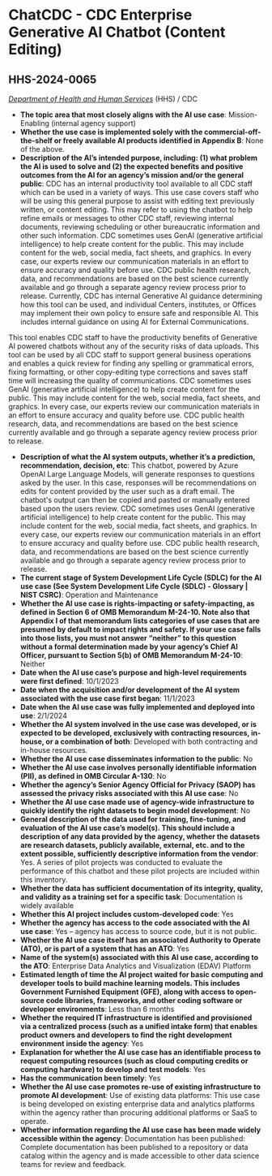 # ChatCDC - CDC Enterprise Generative AI Chatbot (Content Editing)
## HHS-2024-0065
_[Department of Health and Human Services](<../3_agency/Department of Health and Human Services.md>)_ (HHS) / CDC


+ **The topic area that most closely aligns with the AI use case**: Mission-Enabling (internal agency support)
+ **Whether the use case is implemented solely with the commercial-off-the-shelf or freely available AI products identified in Appendix B**: None of the above.
+ **Description of the AI’s intended purpose, including: (1) what problem the AI is used to solve and (2) the expected benefits and positive outcomes from the AI for an agency’s mission and/or the general public**: CDC has an internal productivity tool available to all CDC staff which can be used in a variety of ways. This use case covers staff who will be using this general purpose to assist with editing text previously written, or content editing. This may refer to using the chatbot to help refine emails or messages to other CDC staff, reviewing internal documents, reviewing scheduling or other bureaucratic information and other such information. CDC sometimes uses GenAI (generative artificial intelligence) to help create content for the public. This may include content for the web, social media, fact sheets, and graphics. In every case, our experts review our communication materials in an effort to ensure accuracy and quality before use. CDC public health research, data, and recommendations are based on the best science currently available and go through a separate agency review process prior to release. Currently, CDC has internal Generative AI guidance determining how this tool can be used, and individual Centers, institutes, or Offices may implement their own policy to ensure safe and responsible AI. This includes internal guidance on using AI for External Communications.

This tool enables CDC staff to have the productivity benefits of Generative AI powered chatbots without any of the security risks of data uploads. This tool can be used by all CDC staff to support general business operations and enables a quick review for finding any spelling or grammatical errors, fixing formatting, or other copy-editing type corrections and saves staff time will increasing the quality of communications. CDC sometimes uses GenAI (generative artificial intelligence) to help create content for the public. This may include content for the web, social media, fact sheets, and graphics. In every case, our experts review our communication materials in an effort to ensure accuracy and quality before use. CDC public health research, data, and recommendations are based on the best science currently available and go through a separate agency review process prior to release.
+ **Description of what the AI system outputs, whether it’s a prediction, recommendation, decision, etc**: This chatbot, powered by Azure OpenAI Large Language Models, will generate responses to questions asked by the user. In this case, responses will be recommendations on edits for content provided by the user such as a draft email. The chatbot's output can then be copied and pasted or manually entered based upon the users review. CDC sometimes uses GenAI (generative artificial intelligence) to help create content for the public. This may include content for the web, social media, fact sheets, and graphics. In every case, our experts review our communication materials in an effort to ensure accuracy and quality before use. CDC public health research, data, and recommendations are based on the best science currently available and go through a separate agency review process prior to release.
+ **The current stage of System Development Life Cycle (SDLC) for the AI use case (See System Development Life Cycle (SDLC) - Glossary | NIST CSRC)**: Operation and Maintenance
+ **Whether the AI use case is rights-impacting or safety-impacting, as defined in Section 6 of OMB Memorandum M-24-10. Note also that Appendix I of that memorandum lists categories of use cases that are presumed by default to impact rights and safety. If your use case falls into those lists, you must not answer “neither” to this question without a formal determination made by your agency’s Chief AI Officer, pursuant to Section 5(b) of OMB Memorandum M-24-10**: Neither
+ **Date when the AI use case’s purpose and high-level requirements were first defined**: 10/1/2023
+ **Date when the acquisition and/or development of the AI system associated with the use case first began**: 11/1/2023
+ **Date when the AI use case was fully implemented and deployed into use**: 2/1/2024
+ **Whether the AI system involved in the use case was developed, or is expected to be developed, exclusively with contracting resources, in-house, or a combination of both**: Developed with both contracting and in-house resources.
+ **Whether the AI use case disseminates information to the public**: No
+ **Whether the AI use case involves personally identifiable information (PII), as defined in OMB Circular A-130**: No
+ **Whether the agency’s Senior Agency Official for Privacy (SAOP) has assessed the privacy risks associated with this AI use case**: No
+ **Whether the AI use case made use of agency-wide infrastructure to quickly identify the right datasets to begin model development**: No
+ **General description of the data used for training, fine-tuning, and evaluation of the AI use case’s model(s). This should include a description of any data provided by the agency, whether the datasets are research datasets, publicly available, external, etc. and to the extent possible, sufficiently descriptive information from the vendor**: Yes. A series of pilot projects was conducted to evaluate the performance of this chatbot and these pilot projects are included within this inventory.
+ **Whether the data has sufficient documentation of its integrity, quality, and validity as a training set for a specific task**: Documentation is widely available
+ **Whether this AI project includes custom-developed code**: Yes
+ **Whether the agency has access to the code associated with the AI use case**: Yes – agency has access to source code, but it is not public.
+ **Whether the AI use case itself has an associated Authority to Operate (ATO), or is part of a system that has an ATO**: Yes
+ **Name of the system(s) associated with this AI use case, according to the ATO**: Enterprise Data Analytics and Visualization (EDAV) Platform
+ **Estimated length of time the AI project waited for basic computing and developer tools to build machine learning models. This includes Government Furnished Equipment (GFE), along with access to open-source code libraries, frameworks, and other coding software or developer environments**: Less than 6 months
+ **Whether the required IT infrastructure is identified and provisioned via a centralized process (such as a unified intake form) that enables product owners and developers to find the right development environment inside the agency**: Yes
+ **Explanation for whether the AI use case has an identifiable process to request computing resources (such as cloud computing credits or computing hardware) to develop and test models**: Yes
+ **Has the communication been timely**: Yes
+ **Whether the AI use case promotes re-use of existing infrastructure to promote AI development**: Use of existing data platforms: This use case is being developed on existing enterprise data and analytics platforms within the agency rather than procuring additional platforms or SaaS to operate.
+ **Whether information regarding the AI use case has been made widely accessible within the agency**: Documentation has been published: Complete documentation has been published to a repository or data catalog within the agency and is made accessible to other data science teams for review and feedback.